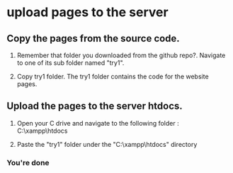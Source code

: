 # upload pages to the server


## Copy the pages from the source code.

1. Remember that folder you downloaded from the github repo?. Navigate to one of its sub folder named "try1".

2. Copy try1 folder. The try1 folder contains the code for the website pages.


## Upload the pages to the server htdocs.

1. Open your C drive and navigate to the following folder : C:\xampp\htdocs

2. Paste the "try1" folder under the "C:\xampp\htdocs" directory


### You're done
